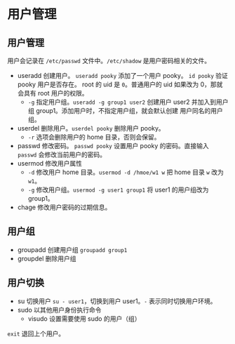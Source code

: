 # 用户管理

## 用户管理
用户会记录在 `/etc/passwd` 文件中。`/etc/shadow` 是用户密码相关的文件。

- useradd 创建用户。 `useradd pooky` 添加了一个用户 pooky。 `id pooky` 验证 pooky 用户是否存在。
  root 的 uid 是 `0`。普通用户的 uid 如果改为 0，那就会具有 root 用户的权限。
  - `-g` 指定用户组。`useradd -g group1 user2` 创建用户 user2 并加入到用户组 group1。添加用户时，不指定用户组，就会默认创建
  用户同名的用户组。
- userdel 删除用户。`userdel pooky` 删除用户 pooky。
  - `-r` 选项会删除用户的 home 目录，否则会保留。
- passwd 修改密码。 `passwd pooky` 设置用户 pooky 的密码。直接输入 `passwd` 会修改当前用户的密码。
- usermod 修改用户属性
  - `-d` 修改用户 home 目录。`usermod -d /hmoe/w1 w` 把 home 目录 `w` 改为 `w1`。 
  - `-g` 修改用户组。`usermod -g user1 group1` 将 user1 的用户组改为 group1。
- chage 修改用户密码的过期信息。

## 用户组

- groupadd 创建用户组 `groupadd group1`
- groupdel 删除用户组
  
## 用户切换
- su 切换用户 `su - user1`，切换到用户 user1。`-` 表示同时切换用户环境。
- sudo 以其他用户身份执行命令
  - visudo 设置需要使用 sudo 的用户（组）


`exit` 退回上个用户。